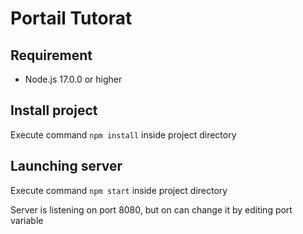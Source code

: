 # Portail Tutorat

## Requirement 

- Node.js 17.0.0 or higher

## Install project 

Execute command `npm install` inside project directory

## Launching server

Execute command `npm start` inside project directory

Server is listening on port 8080, but on can change it by editing port variable

